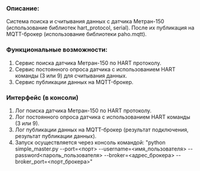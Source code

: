 ### Описание:

Система поиска и считывания данных с датчика Метран-150 (использование библиотек hart_protocol, serial). После их публикация на MQTT-брокер (использование библиотеки paho.mqtt).

### Функциональные возможности:

1. Сервис поиска датчика Метран-150 по HART протоколу.
2. Сервис постоянного опроса датчика с использованием HART команды (3 или 9) для считывания данных.
3. Сервис публикации данных на MQTT-брокер.

### Интерфейс (в консоли)

1. Лог поиска датчика Метран-150 по HART протоколу.
2. Лог постоянного опроса датчика с использованием HART команды (3 или 9).
3. Лог публикации данных на MQTT-брокер (результат подключения, результат публикации данных).
4. Запуск осуществляется через консоль командой: "python simple_master.py --port=<порт> --username=<имя_пользователя> --password<пароль_пользователя> --broker=<адрес_брокера> --broker_port=<порт_брокера>"


